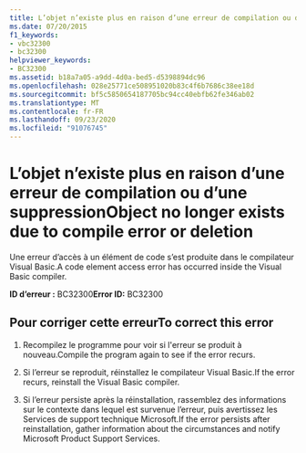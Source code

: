 ```yaml
---
title: L’objet n’existe plus en raison d’une erreur de compilation ou d’une suppression
ms.date: 07/20/2015
f1_keywords:
- vbc32300
- bc32300
helpviewer_keywords:
- BC32300
ms.assetid: b18a7a05-a9dd-4d0a-bed5-d5398894dc96
ms.openlocfilehash: 028e25771ce508951020b83c4f6b7686c38ee18d
ms.sourcegitcommit: bf5c5850654187705bc94cc40ebfb62fe346ab02
ms.translationtype: MT
ms.contentlocale: fr-FR
ms.lasthandoff: 09/23/2020
ms.locfileid: "91076745"
---
```

# <a name="object-no-longer-exists-due-to-compile-error-or-deletion"></a><span data-ttu-id="88dd1-102">L’objet n’existe plus en raison d’une erreur de compilation ou d’une suppression</span><span class="sxs-lookup"><span data-stu-id="88dd1-102">Object no longer exists due to compile error or deletion</span></span>

<span data-ttu-id="88dd1-103">Une erreur d’accès à un élément de code s’est produite dans le compilateur Visual Basic.</span><span class="sxs-lookup"><span data-stu-id="88dd1-103">A code element access error has occurred inside the Visual Basic compiler.</span></span>  
  
 <span data-ttu-id="88dd1-104">**ID d’erreur :** BC32300</span><span class="sxs-lookup"><span data-stu-id="88dd1-104">**Error ID:** BC32300</span></span>  
  
## <a name="to-correct-this-error"></a><span data-ttu-id="88dd1-105">Pour corriger cette erreur</span><span class="sxs-lookup"><span data-stu-id="88dd1-105">To correct this error</span></span>  
  
1. <span data-ttu-id="88dd1-106">Recompilez le programme pour voir si l'erreur se produit à nouveau.</span><span class="sxs-lookup"><span data-stu-id="88dd1-106">Compile the program again to see if the error recurs.</span></span>  
  
2. <span data-ttu-id="88dd1-107">Si l’erreur se reproduit, réinstallez le compilateur Visual Basic.</span><span class="sxs-lookup"><span data-stu-id="88dd1-107">If the error recurs, reinstall the Visual Basic compiler.</span></span>  
  
3. <span data-ttu-id="88dd1-108">Si l’erreur persiste après la réinstallation, rassemblez des informations sur le contexte dans lequel est survenue l’erreur, puis avertissez les Services de support technique Microsoft.</span><span class="sxs-lookup"><span data-stu-id="88dd1-108">If the error persists after reinstallation, gather information about the circumstances and notify Microsoft Product Support Services.</span></span>  
